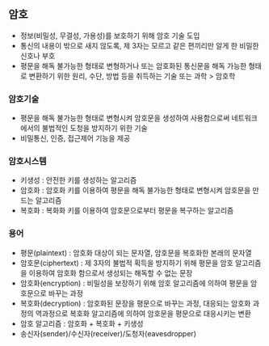 ## 암호
* 정보(비밀성, 무결성, 가용성)를 보호하기 위해 암호 기술 도입
* 통신의 내용이 밖으로 새지 않도록, 제 3자는 모르고 같은 편끼리만 알게 한 비밀한 신호나 부호
* 평문을 해독 불가능한 형태로 변형하거나 또는 암호화된 통신문을 해독 가능한 형태로 변환하기 위한 원리, 수단, 방법 등을 취득하는 기술 또는 과학 > 암호학

### 암호기술
* 평문을 해독 불가능한 형태로 변형시켜 암호문을 생성하여 사용함으로써 네트워크에서의 불법적인 도청을 방지하기 위한 기술
* 비밀통신, 인증, 접근제어 기능을 제공

### 암호시스템
* 키생성 : 안전한 키를 생성하는 알고리즘
* 암호화 : 암호화 키를 이용하여 평문을 해독 불가능한 형태로 변형시켜 암호문을 만드는 알고리즘
* 복호화 : 복화화 키를 이용하여 암호문으로부터 평문을 복구하는 알고리즘

### 용어
* 평문(plaintext) : 암호화 대상이 되는 문자열, 암호문을 복호화한 본래의 문자열
* 암호문(ciphertext) : 제 3자의 불법적 획득을 방지하기 위해 평문을 암호 알고리즘을 이용하여 암호화 함으로서 생성되는 해독할 수 없는 문장
* 암호화(encryption) : 비밀성을 보장하기 위해 암호 알고리즘에 의하여 평문을 암호문으로 바꾸는 과정
* 복호화(decryption) : 암호화된 문장을 평문으로 바꾸는 과정, 대응되는 암호화 과정의 역과정으로 복호화 알고리즘에 의하여 암호문을 평문으로 대응시키는 변환
* 암호 알고리즘 : 암호화 + 복호화 + 키생성
* 송신자(sender)/수신자(receiver)/도청자(eavesdropper)


